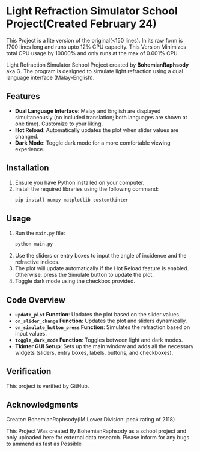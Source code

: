 # Light Refraction Simulator School Project(Created February 24)

This Project is a lite version of the original(<150 lines). In its raw form is 1700 lines long and runs upto 12% CPU capacity. This Version Minimizes total CPU usage by 10000% and only runs at the max of 0.001% CPU. 


Light Refraction Simulator School Project created by **BohemianRaphsody** aka G. The program is designed to simulate light refraction using a dual language interface (Malay-English).

## Features

- **Dual Language Interface**: Malay and English are displayed simultaneously (no included translation; both languages are shown at one time). Customize to your liking.
- **Hot Reload**: Automatically updates the plot when slider values are changed.
- **Dark Mode**: Toggle dark mode for a more comfortable viewing experience.

## Installation

1. Ensure you have Python installed on your computer.
2. Install the required libraries using the following command:
    ```bash
    pip install numpy matplotlib customtkinter
    ```

## Usage

1. Run the `main.py` file:
    ```bash
    python main.py
    ```
2. Use the sliders or entry boxes to input the angle of incidence and the refractive indices.
3. The plot will update automatically if the Hot Reload feature is enabled. Otherwise, press the Simulate button to update the plot.
4. Toggle dark mode using the checkbox provided.

## Code Overview

- **`update_plot` Function**: Updates the plot based on the slider values.
- **`on_slider_change` Function**: Updates the plot and sliders dynamically.
- **`on_simulate_button_press` Function**: Simulates the refraction based on input values.
- **`toggle_dark_mode` Function**: Toggles between light and dark modes.
- **Tkinter GUI Setup**: Sets up the main window and adds all the necessary widgets (sliders, entry boxes, labels, buttons, and checkboxes).

## Verification

This project is verified by GitHub.

## Acknowledgments

Creator: BohemianRaphsody(IM:Lower Division: peak rating of 2118)

This Project Was created By BohemianRaphsody as a school project and only uploaded here for external data research. Please inform for any bugs to ammend as fast as Possible

